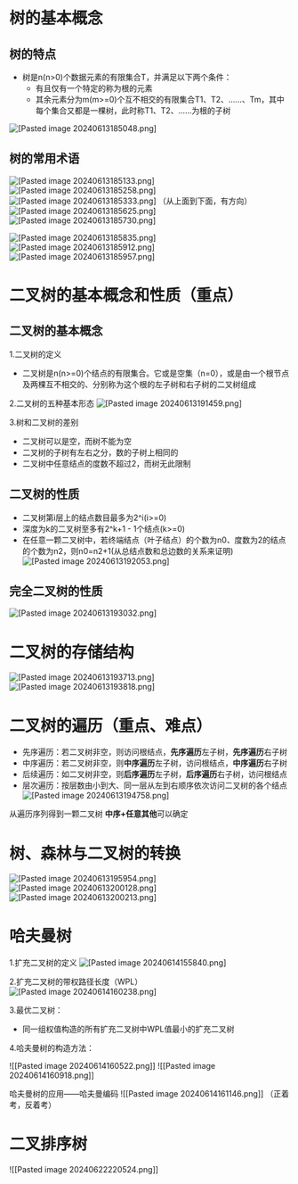 # 树的基本概念

## 树的特点

- 树是n(n>0)个数据元素的有限集合T，并满足以下两个条件：
	- 有且仅有一个特定的称为根的元素
	- 其余元素分为m(m>=0)个互不相交的有限集合T1、T2、......、Tm，其中每个集合又都是一棵树，此时称T1、T2、......为根的子树

![[Pasted image 20240613185048.png]](https://github.com/HappynessI/review-material/blob/HappynessI-photo-for-C%2B%2B/Photos%20in%20C%2B%2B/Pasted%20image%2020240613185048.png)

## 树的常用术语
![[Pasted image 20240613185133.png]](https://github.com/HappynessI/review-material/blob/HappynessI-photo-for-C%2B%2B/Photos%20in%20C%2B%2B/Pasted%20image%2020240613185133.png)
![[Pasted image 20240613185258.png]](https://github.com/HappynessI/review-material/blob/HappynessI-photo-for-C%2B%2B/Photos%20in%20C%2B%2B/Pasted%20image%2020240613185258.png)
![[Pasted image 20240613185333.png]](https://github.com/HappynessI/review-material/blob/HappynessI-photo-for-C%2B%2B/Photos%20in%20C%2B%2B/Pasted%20image%2020240613185333.png)
（从上面到下面，有方向）
![[Pasted image 20240613185625.png]](https://github.com/HappynessI/review-material/blob/HappynessI-photo-for-C%2B%2B/Photos%20in%20C%2B%2B/Pasted%20image%2020240613185625.png)
![[Pasted image 20240613185730.png]](https://github.com/HappynessI/review-material/blob/HappynessI-photo-for-C%2B%2B/Photos%20in%20C%2B%2B/Pasted%20image%2020240613185730.png)

![[Pasted image 20240613185835.png]](https://github.com/HappynessI/review-material/blob/HappynessI-photo-for-C%2B%2B/Photos%20in%20C%2B%2B/Pasted%20image%2020240613185835.png)
![[Pasted image 20240613185912.png]](https://github.com/HappynessI/review-material/blob/HappynessI-photo-for-C%2B%2B/Photos%20in%20C%2B%2B/Pasted%20image%2020240613185912.png)
![[Pasted image 20240613185957.png]](https://github.com/HappynessI/review-material/blob/HappynessI-photo-for-C%2B%2B/Photos%20in%20C%2B%2B/Pasted%20image%2020240613185957.png)



# 二叉树的基本概念和性质（重点）
## 二叉树的基本概念
1.二叉树的定义
- 二叉树是n(n>=0)个结点的有限集合。它或是空集（n=0），或是由一个根节点及两棵互不相交的、分别称为这个根的左子树和右子树的二叉树组成

2.二叉树的五种基本形态
![[Pasted image 20240613191459.png]](https://github.com/HappynessI/review-material/blob/HappynessI-photo-for-C%2B%2B/Photos%20in%20C%2B%2B/Pasted%20image%2020240613191459.png)

3.树和二叉树的差别
- 二叉树可以是空，而树不能为空
- 二叉树的子树有左右之分，数的子树上相同的
- 二叉树中任意结点的度数不超过2，而树无此限制

## 二叉树的性质
- 二叉树第i层上的结点数目最多为2^i(i>=0)
- 深度为k的二叉树至多有2^k+1 - 1个结点(k>=0)
- 在任意一颗二叉树中，若终端结点（叶子结点）的个数为n0、度数为2的结点的个数为n2，则n0=n2+1(从总结点数和总边数的关系来证明)
![[Pasted image 20240613192053.png]](https://github.com/HappynessI/review-material/blob/HappynessI-photo-for-C%2B%2B/Photos%20in%20C%2B%2B/Pasted%20image%2020240613192053.png)

## 完全二叉树的性质

![[Pasted image 20240613193032.png]](https://github.com/HappynessI/review-material/blob/HappynessI-photo-for-C%2B%2B/Photos%20in%20C%2B%2B/Pasted%20image%2020240613193032.png)


# 二叉树的存储结构

![[Pasted image 20240613193713.png]](https://github.com/HappynessI/review-material/blob/HappynessI-photo-for-C%2B%2B/Photos%20in%20C%2B%2B/Pasted%20image%2020240613193713.png)
![[Pasted image 20240613193818.png]](https://github.com/HappynessI/review-material/blob/HappynessI-photo-for-C%2B%2B/Photos%20in%20C%2B%2B/Pasted%20image%2020240613193818.png)



# 二叉树的遍历（重点、难点）

- 先序遍历：若二叉树非空，则访问根结点，**先序遍历**左子树，**先序遍历**右子树
- 中序遍历：若二叉树非空，则**中序遍历**左子树，访问根结点，**中序遍历**右子树
- 后续遍历：如二叉树非空，则**后序遍历**左子树，**后序遍历**右子树，访问根结点
- 层次遍历：按层数由小到大、同一层从左到右顺序依次访问二叉树的各个结点
![[Pasted image 20240613194758.png]](https://github.com/HappynessI/review-material/blob/HappynessI-photo-for-C%2B%2B/Photos%20in%20C%2B%2B/Pasted%20image%2020240613194758.png)

从遍历序列得到一颗二叉树
**中序+任意其他**可以确定

# 树、森林与二叉树的转换

![[Pasted image 20240613195954.png]](https://github.com/HappynessI/review-material/blob/HappynessI-photo-for-C%2B%2B/Photos%20in%20C%2B%2B/Pasted%20image%2020240613195954.png)
![[Pasted image 20240613200128.png]](https://github.com/HappynessI/review-material/blob/HappynessI-photo-for-C%2B%2B/Photos%20in%20C%2B%2B/Pasted%20image%2020240613200128.png)
![[Pasted image 20240613200213.png]](https://github.com/HappynessI/review-material/blob/HappynessI-photo-for-C%2B%2B/Photos%20in%20C%2B%2B/Pasted%20image%2020240613200213.png)




# 哈夫曼树

1.扩充二叉树的定义
![[Pasted image 20240614155840.png]](https://github.com/HappynessI/review-material/blob/HappynessI-photo-for-C%2B%2B/Photos%20in%20C%2B%2B/Pasted%20image%2020240614155840.png)

2.扩充二叉树的带权路径长度（WPL）
![[Pasted image 20240614160238.png]](https://github.com/HappynessI/review-material/blob/HappynessI-photo-for-C%2B%2B/Photos%20in%20C%2B%2B/Pasted%20image%2020240614160238.png)

3.最优二叉树：
- 同一组权值构造的所有扩充二叉树中WPL值最小的扩充二叉树

4.哈夫曼树的构造方法：

![[Pasted image 20240614160522.png]]
![[Pasted image 20240614160918.png]]

哈夫曼树的应用——哈夫曼编码
![[Pasted image 20240614161146.png]]
（正着考，反着考）


# 二叉排序树
![[Pasted image 20240622220524.png]]
